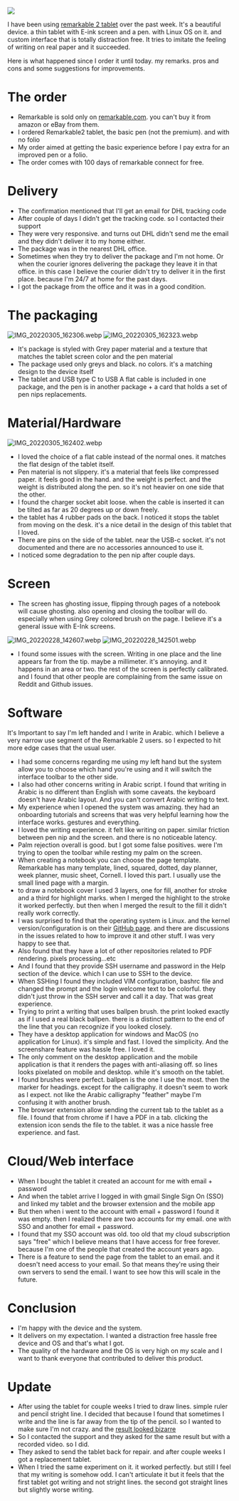 ![](/public/IMG_20220225_175133.webp)

I have been using [remarkable 2 tablet](https://remarkable.com/) over the past week. It's a beautiful device. a thin tablet with E-ink screen and a pen. with Linux OS on it. and custom interface that is totally distraction free. It tries to imitate the feeling of writing on real paper and it succeeded.

Here is what happened since I order it until today. my remarks. pros and cons and some suggestions for improvements.

# The order

* Remarkable is sold only on [remarkable.com](https://remarkable.com/). you can't buy it from amazon or eBay from them.
* I ordered Remarkable2 tablet, the basic pen (not the premium). and with no folio
* My order aimed at getting the basic experience before I pay extra for an improved pen or a folio.
* The order comes with 100 days of remarkable connect for free.

# Delivery

* The confirmation mentioned that I'll get an email for DHL tracking code
* After couple of days I didn't get the tracking code. so I contacted their support
* They were very responsive. and turns out DHL didn't send me the email and they didn't deliver it to my home either.
* The package was in the nearest DHL office.
* Sometimes when they try to deliver the package and I'm not home. Or when the courier ignores delivering the package they leave it in that office. in this case I believe the courier didn't try to deliver it in the first place. because I'm 24/7 at home for the past days.
* I got the package from the office and it was in a good condition.

# The packaging

![IMG_20220305_162306.webp](/public/IMG_20220305_162306.webp)
![IMG_20220305_162323.webp](/public/IMG_20220305_162323.webp)

* It's package is styled with Grey paper material and a texture that matches the tablet screen color and the pen material
* The package used only greys and black. no colors. it's a matching design to the device itself
* The tablet and USB type C to USB A flat cable is included in one package, and the pen is in another package + a card that holds a set of pen nips replacements.

# Material/Hardware

![IMG_20220305_162402.webp](/public/IMG_20220305_162402.webp)

* I loved the choice of a flat cable instead of the normal ones. it matches the flat design of the tablet itself.
* Pen material is not slippery. it's a material that feels like compressed paper. it feels good in the hand. and the weight is perfect. and the weight is distributed along the pen. so it's not heavier on one side that the other.
* I found the charger socket abit loose. when the cable is inserted it can be tilted as far as 20 degrees up or down freely.
* the tablet has 4 rubber pads on the back. I noticed it stops the tablet from moving on the desk. it's a nice detail in the design of this tablet that I loved.
* There are pins on the side of the tablet. near the USB-c socket. it's not documented and there are no accessories announced to use it.
* I noticed some degradation to the pen nip after couple days.

# Screen

* The screen has ghosting issue, flipping through pages of a notebook will cause ghosting. also opening and closing the toolbar will do. especially when using Grey colored brush on the page. I believe it's a general issue with E-Ink screens.

![IMG_20220228_142607.webp](/public/IMG_20220228_142607.webp)
![IMG_20220228_142501.webp](/public/IMG_20220228_142501.webp)

* I found some issues with the screen. Writing in one place and the line appears far from the tip. maybe a millimeter. it's annoying. and it happens in an area or two. the rest of the screen is perfectly calibrated. and I found that other people are complaining from the same issue on Reddit and Github issues.

# Software

It's Important to say I'm left handed and I write in Arabic. which I believe a very narrow use segment of the Remarkable 2 users. so I expected to hit more edge cases that the usual user.

* I had some concerns regarding me using my left hand but the system allow you to choose which hand you're using and it will switch the interface toolbar to the other side.
* I also had other concerns writing in Arabic script. I found that writing in Arabic is no different than English with some caveats. the keyboard doesn't have Arabic layout. And you can't convert Arabic writing to text.
* My experience when I opened the system was amazing. they had an onboarding tutorials and screens that was very helpful learning how the interface works. gestures and everything.
* I loved the writing experience. it felt like writing on paper. similar friction between pen nip and the screen. and there is no noticeable latency.
* Palm rejection overall is good. but I got some false positives. were I'm trying to open the toolbar while resting my palm on the screen.
* When creating a notebook you can choose the page template. Remarkable has many template, lined, squared, dotted, day planner, week planner, music sheet, Cornell. I loved this part. I usually use the small lined page with a margin.
* to draw a notebook cover I used 3 layers, one for fill, another for stroke and a third for highlight marks. when I merged the highlight to the stroke it worked perfectly. but then when I merged the result to the fill it didn't really work correctly.
* I was surprised to find that the operating system is Linux. and the kernel version/configuration is on their [GitHub page](https://github.com/reMarkable/linux). and there are discussions in the issues related to how to improve it and other stuff. I was very happy to see that.
* Also found that they have a lot of other repositories related to PDF rendering. pixels processing...etc
* And I found that they provide SSH username and password in the Help section of the device. which I can use to SSH to the device.
* When SSHing I found they included VIM configuration, bashrc file and changed the prompt and the login welcome text to be colorful. they didn't just throw in the SSH server and call it a day. That was great experience.
* Trying to print a writing that uses ballpen brush. the print looked exactly as if I used a real black ballpen. there is a distinct pattern to the end of the line that you can recognize if you looked closely.
* They have a desktop application for windows and MacOS (no application for Linux). it's simple and fast. I loved the simplicity. And the screenshare feature was hassle free. I loved it.
* The only comment on the desktop application and the mobile application is that it renders the pages with anti-aliasing off. so lines looks pixelated on mobile and desktop. while it's smooth on the tablet.
* I found brushes were perfect. ballpen is the one I use the most. then the marker for headings. except for the calligraphy. it doesn't seem to work as I expect. not like the Arabic calligraphy "feather" maybe I'm confusing it with another brush.
* The browser extension allow sending the current tab to the tablet as a file. I found that from chrome if I have a PDF in a tab. clicking the extension icon sends the file to the tablet. it was a nice hassle free experience. and fast.

# Cloud/Web interface

* When I bought the tablet it created an account for me with email + password
* And when the tablet arrive I logged in with gmail Single Sign On (SSO) and linked my tablet and the browser extension and the mobile app
* But then when i went to the account with email + password I found it was empty. then I realized there are two accounts for my email. one with SSO and another for email + password.
* I found that my SSO account was old. too old that my cloud subscription says "free" which I believe means that I have access for free forever. because I'm one of the people that created the account years ago.
* There is a feature to send the page from the tablet to an email. and it doesn't need access to your email. So that means they're using their own servers to send the email. I want to see how this will scale in the future.


# Conclusion

* I'm happy with the device and the system.
* It delivers on my expectation. I wanted a distraction free hassle free device and OS and that's what I got.
* The quality of the hardware and the OS is very high on my scale and I want to thank everyone that contributed to deliver this product.

# Update

* After using the tablet for couple weeks I tried to draw lines. simple ruler and pencil stright line. I decided that because I found that sometimes I write and the line is far away from the tip of the pencil. so I wanted to make sure I'm not crazy. and the [result looked bizarre](https://twitter.com/emad__elsaid/status/1501563386974322688/photo/1)
* So I contacted the support and they asked for the same result but with a recorded video. so I did. 
* They asked to send the tablet back for repair. and after couple weeks I got a replacement tablet.
* When I tried the same experiment on it. it worked perfectly. but still I feel that my writing is somehow odd. I can't articulate it but it feels that the first tablet got writing and not stright lines. the second got straight lines but slightly worse writing.
